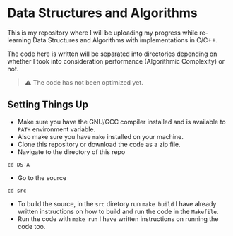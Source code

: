 # Data Structures and Algorithms

This is my repository where I will be uploading my progress while re-learning Data Structures and Algorithms with implementations in C/C++.

The code here is written will be separated into directories depending on whether I took into consideration performance (Algorithmic Complexity) or not.

> ⚠ The code has not been optimized yet.

## Setting Things Up

- Make sure you have the GNU/GCC compiler installed and is available to `PATH` environment variable.
- Also make sure you have `make` installed on your machine.
- Clone this repository or download the code as a zip file.
- Navigate to the directory of this repo

```shell
cd DS-A
```

- Go to the source

```shell
cd src
```

- To build the source, in the `src` diretory run `make build`
  I have already written instructions on how to build and run the code in the `Makefile`.
- Run the code with `make run`
  I have written instructions on running the code too.
